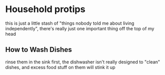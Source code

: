 # Household protips

this is just a little stash of "things nobody told me about living independently", there's really just one important thing off the top of my head

## How to Wash Dishes

rinse them in the sink first, the dishwasher isn't really designed to "clean" dishes, and excess food stuff on them will stink it up
